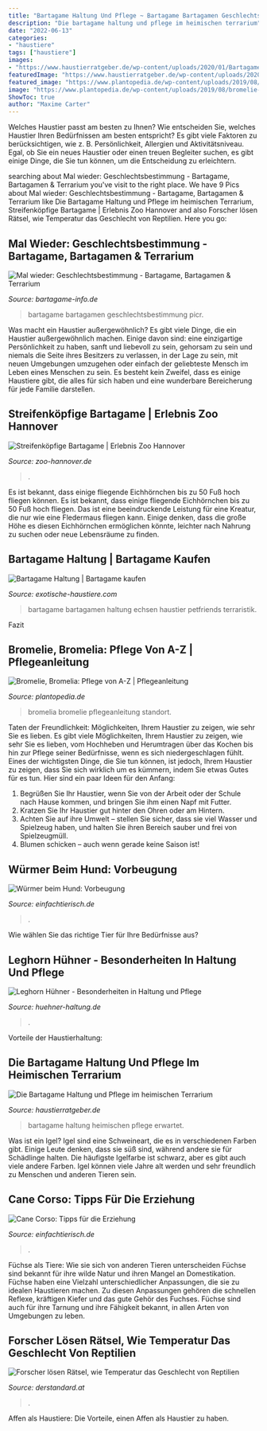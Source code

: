 ```yaml
---
title: "Bartagame Haltung Und Pflege ~ Bartagame Bartagamen Geschlechtsbestimmung Picr"
description: "Die bartagame haltung und pflege im heimischen terrarium"
date: "2022-06-13"
categories:
- "haustiere"
tags: ["haustiere"]
images:
- "https://www.haustierratgeber.de/wp-content/uploads/2020/01/Bartagame-Haltung2-1.jpg"
featuredImage: "https://www.haustierratgeber.de/wp-content/uploads/2020/01/Bartagame-Haltung2-1.jpg"
featured_image: "https://www.plantopedia.de/wp-content/uploads/2019/08/bromelie-bromelia-7978.jpg"
image: "https://www.plantopedia.de/wp-content/uploads/2019/08/bromelie-bromelia-7978.jpg"
ShowToc: true
author: "Maxime Carter"
---
```



Welches Haustier passt am besten zu Ihnen?
Wie entscheiden Sie, welches Haustier Ihren Bedürfnissen am besten entspricht? Es gibt viele Faktoren zu berücksichtigen, wie z. B. Persönlichkeit, Allergien und Aktivitätsniveau. Egal, ob Sie ein neues Haustier oder einen treuen Begleiter suchen, es gibt einige Dinge, die Sie tun können, um die Entscheidung zu erleichtern.

	

		
searching about Mal wieder: Geschlechtsbestimmung - Bartagame, Bartagamen &amp; Terrarium you've visit to the right place. We have 9 Pics about Mal wieder: Geschlechtsbestimmung - Bartagame, Bartagamen &amp; Terrarium like Die Bartagame Haltung und Pflege im heimischen Terrarium, Streifenköpfige Bartagame | Erlebnis Zoo Hannover and also Forscher lösen Rätsel, wie Temperatur das Geschlecht von Reptilien. Here you go:
		
    
## Mal Wieder: Geschlechtsbestimmung - Bartagame, Bartagamen &amp; Terrarium

<img loading=lazy src="http://s1.up.picr.de/5172829.jpg" onerror="this.onerror=null;this.src='https://tse2.mm.bing.net/th?id=OIP.hIvOi6vftus0Z5LX0uOgYAHaE8&amp;pid=15.1';" alt="Mal wieder: Geschlechtsbestimmung - Bartagame, Bartagamen &amp; Terrarium">

_Source: bartagame-info.de_

>bartagame bartagamen geschlechtsbestimmung picr. 

	

Was macht ein Haustier außergewöhnlich?
Es gibt viele Dinge, die ein Haustier außergewöhnlich machen. Einige davon sind: eine einzigartige Persönlichkeit zu haben, sanft und liebevoll zu sein, gehorsam zu sein und niemals die Seite ihres Besitzers zu verlassen, in der Lage zu sein, mit neuen Umgebungen umzugehen oder einfach der geliebteste Mensch im Leben eines Menschen zu sein. Es besteht kein Zweifel, dass es einige Haustiere gibt, die alles für sich haben und eine wunderbare Bereicherung für jede Familie darstellen.

    
## Streifenköpfige Bartagame | Erlebnis Zoo Hannover

<img loading=lazy src="https://www.zoo-hannover.de/dam/jcr:a0753598-b285-4b36-95ed-a44b32c9efe3/1024x768-bartagame-erlebnis-zoo-hannover.jpg" onerror="this.onerror=null;this.src='https://tse2.mm.bing.net/th?id=OIP.1jRpdcn3MDH-6f4ki2J6YQHaFj&amp;pid=15.1';" alt="Streifenköpfige Bartagame | Erlebnis Zoo Hannover">

_Source: zoo-hannover.de_

>. 

	

Es ist bekannt, dass einige fliegende Eichhörnchen bis zu 50 Fuß hoch fliegen können.
Es ist bekannt, dass einige fliegende Eichhörnchen bis zu 50 Fuß hoch fliegen. Das ist eine beeindruckende Leistung für eine Kreatur, die nur wie eine Fledermaus fliegen kann. Einige denken, dass die große Höhe es diesen Eichhörnchen ermöglichen könnte, leichter nach Nahrung zu suchen oder neue Lebensräume zu finden.

    
## Bartagame Haltung | Bartagame Kaufen

<img loading=lazy src="https://images-na.ssl-images-amazon.com/images/I/51lTyffpK6L._SX412_BO1,204,203,200_.jpg" onerror="this.onerror=null;this.src='https://tse2.mm.bing.net/th?id=OIP.NNG4AK-7pX9E66-m3o6-7gAAAA&amp;pid=15.1';" alt="Bartagame Haltung | Bartagame kaufen">

_Source: exotische-haustiere.com_

>bartagame bartagamen haltung echsen haustier petfriends terraristik. 

	

Fazit

    
## Bromelie, Bromelia: Pflege Von A-Z | Pflegeanleitung

<img loading=lazy src="https://www.plantopedia.de/wp-content/uploads/2019/08/bromelie-bromelia-7978.jpg" onerror="this.onerror=null;this.src='https://tse3.mm.bing.net/th?id=OIP.0Jjg7aw8zS30G-6RIHtZEwHaE8&amp;pid=15.1';" alt="Bromelie, Bromelia: Pflege von A-Z | Pflegeanleitung">

_Source: plantopedia.de_

>bromelia bromelie pflegeanleitung standort. 

	

Taten der Freundlichkeit: Möglichkeiten, Ihrem Haustier zu zeigen, wie sehr Sie es lieben.
Es gibt viele Möglichkeiten, Ihrem Haustier zu zeigen, wie sehr Sie es lieben, vom Hochheben und Herumtragen über das Kochen bis hin zur Pflege seiner Bedürfnisse, wenn es sich niedergeschlagen fühlt. Eines der wichtigsten Dinge, die Sie tun können, ist jedoch, Ihrem Haustier zu zeigen, dass Sie sich wirklich um es kümmern, indem Sie etwas Gutes für es tun. Hier sind ein paar Ideen für den Anfang:
1. Begrüßen Sie Ihr Haustier, wenn Sie von der Arbeit oder der Schule nach Hause kommen, und bringen Sie ihm einen Napf mit Futter.
2. Kratzen Sie Ihr Haustier gut hinter den Ohren oder am Hintern.
3. Achten Sie auf ihre Umwelt – stellen Sie sicher, dass sie viel Wasser und Spielzeug haben, und halten Sie ihren Bereich sauber und frei von Spielzeugmüll.
4. Blumen schicken – auch wenn gerade keine Saison ist!

    
## Würmer Beim Hund: Vorbeugung

<img loading=lazy src="https://einfachtierisch.de/media/cache/resolve/seo_social_image_filter/cms/2013/03/Hund-Wald-Blaetter-Schnueffeln.jpg" onerror="this.onerror=null;this.src='https://tse3.mm.bing.net/th?id=OIP.giDB5IaWW9Gf0ERNJYBtewHaFj&amp;pid=15.1';" alt="Würmer beim Hund: Vorbeugung">

_Source: einfachtierisch.de_

>. 

	

Wie wählen Sie das richtige Tier für Ihre Bedürfnisse aus?

    
## Leghorn Hühner - Besonderheiten In Haltung Und Pflege

<img loading=lazy src="https://www.huehner-haltung.de/img/leghorn.jpg" onerror="this.onerror=null;this.src='https://tse3.mm.bing.net/th?id=OIP.m4bn5b0ZCMtVuOOAuCafxAHaHa&amp;pid=15.1';" alt="Leghorn Hühner - Besonderheiten in Haltung und Pflege">

_Source: huehner-haltung.de_

>. 

	

Vorteile der Haustierhaltung:

    
## Die Bartagame Haltung Und Pflege Im Heimischen Terrarium

<img loading=lazy src="https://www.haustierratgeber.de/wp-content/uploads/2020/01/Bartagame-Haltung2-1.jpg" onerror="this.onerror=null;this.src='https://tse3.mm.bing.net/th?id=OIP.1yr0UiFho7VbEVKiR2sHbgHaFt&amp;pid=15.1';" alt="Die Bartagame Haltung und Pflege im heimischen Terrarium">

_Source: haustierratgeber.de_

>bartagame haltung heimischen pflege erwartet. 

	

Was ist ein Igel?
Igel sind eine Schweineart, die es in verschiedenen Farben gibt. Einige Leute denken, dass sie süß sind, während andere sie für Schädlinge halten. Die häufigste Igelfarbe ist schwarz, aber es gibt auch viele andere Farben. Igel können viele Jahre alt werden und sehr freundlich zu Menschen und anderen Tieren sein.

    
## Cane Corso: Tipps Für Die Erziehung

<img loading=lazy src="https://einfachtierisch.de/media/cache/resolve/seo_social_image_filter/cms/2015/05/cane-corso-hund-an-leine-shutterstock-cynoclub.jpg" onerror="this.onerror=null;this.src='https://tse3.mm.bing.net/th?id=OIP.8JqlSMYH-GrAqkViE2cc7wHaFk&amp;pid=15.1';" alt="Cane Corso: Tipps für die Erziehung">

_Source: einfachtierisch.de_

>. 

	

Füchse als Tiere: Wie sie sich von anderen Tieren unterscheiden
Füchse sind bekannt für ihre wilde Natur und ihren Mangel an Domestikation. Füchse haben eine Vielzahl unterschiedlicher Anpassungen, die sie zu idealen Haustieren machen. Zu diesen Anpassungen gehören die schnellen Reflexe, kräftigen Kiefer und das gute Gehör des Fuchses. Füchse sind auch für ihre Tarnung und ihre Fähigkeit bekannt, in allen Arten von Umgebungen zu leben.

    
## Forscher Lösen Rätsel, Wie Temperatur Das Geschlecht Von Reptilien

<img loading=lazy src="https://i.ds.at/YPsUsg/rs:fill:1600:0/plain/2017/06/14/Bartagame-2.jpg" onerror="this.onerror=null;this.src='https://tse1.mm.bing.net/th?id=OIP.AkxDpWFDHvQpZWD2dwrWMAHaJ4&amp;pid=15.1';" alt="Forscher lösen Rätsel, wie Temperatur das Geschlecht von Reptilien">

_Source: derstandard.at_

>. 

	

Affen als Haustiere: Die Vorteile, einen Affen als Haustier zu haben.

